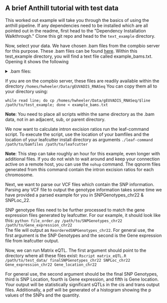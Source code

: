 ## A brief Anthill tutorial with test data

This worked out example will take you through the basics of using the anthill pipeline. If any dependencies need to be installed which are all pointed out in the readme, first head to the "Dependency Installation Walkthrough." Clone this git repo and head to the `text_example` directory.  

Now, select your data. We have chosen .bam files from the compbio server for this purpose. These .bam files can be found [here](https://www.ebi.ac.uk/arrayexpress/experiments/E-GEUV-1/). Within this test_example directory, you will find a text file called example_bams.txt. Opening it shows the following  
<details>
<summary>.bam files:</summary>
<p>
HG00133.2.M_111216_2.bam   
HG00324.1.M_111124_2.bam   
HG00326.1.M_111124_7.bam   
NA07051.5.M_120131_1.bam   
NA19209.6.M_120217_1.bam   
NA20519.1.M_111124_5.bam   
</p>
</details>
  
If you are on the compbio server, these files are readily available within the directory `/homes/hwheeler/Data/gEUVADIS_RNASeq` 
You can copy them all to your directory using:

`while read line; do cp /homes/hwheeler/Data/gEUVADIS_RNASeq/$line /path/to/test_example; done < example_bams.txt`

__Note__: You need to place all scripts within the same directory as the .bam data, not in an adjacent, sub, or parent directory.

We now want to calculate intron excision ratios run the leaf-command script. To execute the script, use the location of your bamfiles and the location of your leafcutter install directory as arguments
`./leaf-command /path/to/bamfiles /path/to/leafcutter`

__Note__: This step can take roughly an hour for this example, even longer with additional files. If you do not wish to wait around and keep your connection active on a remote host, you can use the `nohup` command.
The qqnorm files generated from this command contain the intron excision ratios for each chromosome. 

Next, we want to parse our VCF files which contain the SNP information. Parsing any VCF file to output the genotype information takes some time we have provided a parsed example for you in SNPGenotypes_chr22 & SNPLoc_22.

SNP genotype files need to be further processed to match the gene expression files generated by leafcutter. For our example, it should look like this:
`python file_order.py /path/to/SNPGenotypes_chr22 /path/to/Gene_expression_chr22`  
The file will output as `ReorderedSNPGenotypes_chr22`. For general use, the first argument is the SNP Genotypes and the second is the Gene expression file from leafcutter output.

Now, we can run Matrix eQTL. The first argument should point to the directory where all these files exist:
`Rscript matrix_eQTL.R /path/to/test_data/ finalSNPGenotypes_chr22 SNPLoc_chr22 Gene_expression_chr22 Gene_location_chr22`

For general use, the second argument should be the final SNP Genotypes, third is SNP Location, fourth is Gene expression, and fifth is Gene location.  
Your output will be statistically significant sQTLs in the cis and trans output files. Additionally, a pdf will be generated of a histogram showing the p values of the SNPs and the quantity. 
